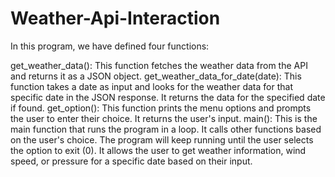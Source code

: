 # Weather-Api-Interaction
In this program, we have defined four functions:

get_weather_data(): This function fetches the weather data from the API and returns it as a JSON object.
get_weather_data_for_date(date): This function takes a date as input and looks for the weather data for that specific date in the JSON response. It returns the data for the specified date if found.
get_option(): This function prints the menu options and prompts the user to enter their choice. It returns the user's input.
main(): This is the main function that runs the program in a loop. It calls other functions based on the user's choice.
The program will keep running until the user selects the option to exit (0).
It allows the user to get weather information, wind speed, or pressure for a specific date based on their input.

